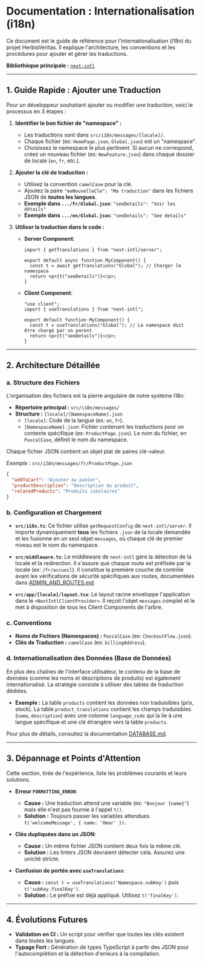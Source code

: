 # Documentation : Internationalisation (i18n)

Ce document est le guide de référence pour l'internationalisation (i18n) du projet HerbisVeritas. Il explique l'architecture, les conventions et les procédures pour ajouter et gérer les traductions.

**Bibliothèque principale :** [`next-intl`](https://next-intl.dev/)

---

## 1. Guide Rapide : Ajouter une Traduction

Pour un développeur souhaitant ajouter ou modifier une traduction, voici le processus en 3 étapes :

1.  **Identifier le bon fichier de "namespace" :**
    - Les traductions sont dans `src/i18n/messages/[locale]/`.
    - Chaque fichier (ex: `HomePage.json`, `Global.json`) est un "namespace".
    - Choisissez le namespace le plus pertinent. Si aucun ne correspond, créez un nouveau fichier (ex: `NewFeature.json`) dans chaque dossier de locale (`en`, `fr`, etc.).

2.  **Ajouter la clé de traduction :**
    - Utilisez la convention `camelCase` pour la clé.
    - Ajoutez la paire `"maNouvelleCle": "Ma traduction"` dans les fichiers JSON de **toutes les langues**.
    - **Exemple dans `.../fr/Global.json`**: `"seeDetails": "Voir les détails"`
    - **Exemple dans `.../en/Global.json`**: `"seeDetails": "See details"`

3.  **Utiliser la traduction dans le code :**
    - **Server Component**:

      ```tsx
      import { getTranslations } from "next-intl/server";

      export default async function MyComponent() {
        const t = await getTranslations("Global"); // Charger le namespace
        return <p>{t("seeDetails")}</p>;
      }
      ```

    - **Client Component**:

      ```tsx
      "use client";
      import { useTranslations } from "next-intl";

      export default function MyComponent() {
        const t = useTranslations("Global"); // Le namespace doit être chargé par un parent
        return <p>{t("seeDetails")}</p>;
      }
      ```

---

## 2. Architecture Détaillée

### a. Structure des Fichiers

L'organisation des fichiers est la pierre angulaire de notre système i18n.

- **Répertoire principal :** `src/i18n/messages/`
- **Structure :** `[locale]/[NamespaceName].json`
  - `[locale]`: Code de la langue (ex: `en`, `fr`).
  - `[NamespaceName].json`: Fichier contenant les traductions pour un contexte spécifique (ex: `ProductPage.json`). Le nom du fichier, en `PascalCase`, définit le nom du namespace.

Chaque fichier JSON contient un objet plat de paires clé-valeur.

_Exemple : `src/i18n/messages/fr/ProductPage.json`_

```json
{
  "addToCart": "Ajouter au panier",
  "productDescription": "Description du produit",
  "relatedProducts": "Produits similaires"
}
```

### b. Configuration et Chargement

- **`src/i18n.ts`**: Ce fichier utilise `getRequestConfig` de `next-intl/server`. Il importe dynamiquement **tous** les fichiers `.json` de la locale demandée et les fusionne en un seul objet `messages`, où chaque clé de premier niveau est le nom du namespace.

- **`src/middleware.ts`**: Le middleware de `next-intl` gère la détection de la locale et la redirection. Il s'assure que chaque route est préfixée par la locale (ex: `/fr/accueil`). Il constitue la première couche de contrôle avant les vérifications de sécurité spécifiques aux routes, documentées dans [ADMIN_AND_ROUTES.md](./ADMIN_AND_ROUTES.md).

- **`src/app/[locale]/layout.tsx`**: Le layout racine enveloppe l'application dans le `<NextIntlClientProvider>`. Il reçoit l'objet `messages` complet et le met à disposition de tous les Client Components de l'arbre.

### c. Conventions

- **Noms de Fichiers (Namespaces) :** `PascalCase` (ex: `CheckoutFlow.json`).
- **Clés de Traduction :** `camelCase` (ex: `billingAddress`).

### d. Internationalisation des Données (Base de Données)

En plus des chaînes de l'interface utilisateur, le contenu de la base de données (comme les noms et descriptions de produits) est également internationalisé. La stratégie consiste à utiliser des tables de traduction dédiées.

- **Exemple :** La table `products` contient les données non traduisibles (prix, stock). La table `product_translations` contient les champs traduisibles (`name`, `description`) avec une colonne `language_code` qui la lie à une langue spécifique et une clé étrangère vers la table `products`.

Pour plus de détails, consultez la documentation [DATABASE.md](./DATABASE.md).

---

## 3. Dépannage et Points d'Attention

Cette section, tirée de l'expérience, liste les problèmes courants et leurs solutions.

- **Erreur `FORMATTING_ERROR`**:
  - **Cause :** Une traduction attend une variable (ex: `"Bonjour {name}"`) mais elle n'est pas fournie à l'appel `t()`.
  - **Solution :** Toujours passer les variables attendues. `t('welcomeMessage', { name: 'Omar' })`.

- **Clés dupliquées dans un JSON**:
  - **Cause :** Un même fichier JSON contient deux fois la même clé.
  - **Solution :** Les linters JSON devraient détecter cela. Assurez une unicité stricte.

- **Confusion de portée avec `useTranslations`**:
  - **Cause :** `const t = useTranslations('Namespace.subKey')` puis `t('subKey.finalKey')`.
  - **Solution :** Le préfixe est déjà appliqué. Utilisez `t('finalKey')`.

---

## 4. Évolutions Futures

- **Validation en CI :** Un script pour vérifier que toutes les clés existent dans toutes les langues.
- **Typage Fort :** Génération de types TypeScript à partir des JSON pour l'autocomplétion et la détection d'erreurs à la compilation.
